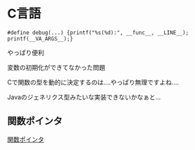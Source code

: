 
# C言語
```
#define debug(...) {printf("%s(%d):", __func__, __LINE__); printf(__VA_ARGS__);}
```
やっぱり便利

変数の初期化ができてなかった問題

Cで関数の型を動的に決定するのは....やっぱり無理ですよね....

Javaのジェネリクス型みたいな実装できないかなぁと...

## 関数ポインタ
[関数ポインタ](http://www.kishiro.com/programming/c/function_pointer.html)

